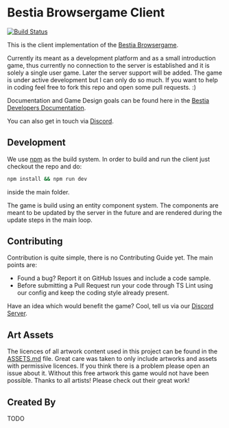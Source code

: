 # Bestia Browsergame Client

[![Build Status](https://travis-ci.org/tfelix/bestia-client.svg?branch=master)](https://travis-ci.org/tfelix/bestia-client)

This is the client implementation of the [Bestia Browsergame](https://bestia-game.net).

Currently its meant as a development platform and as a small introduction game, thus currently no connection to the server
is established and it is solely a single user game. Later the server support will be added. The game is under active development
but I can only do so much. If you want to help in coding feel free to fork this repo and open some pull requests. :)

Documentation and Game Design goals can be found here in the [Bestia Developers Documentation](https://docs.bestia-game.net/).

You can also get in touch via [Discord](https://discord.gg/zZW8M2S).

## Development

We use [npm](https://www.npmjs.com/) as the build system. In order to build and run the client just checkout the repo and do:

```bash
npm install && npm run dev
```

inside the main folder.

The game is build using an entity component system. The components are meant to be updated by the server in the future and are
rendered during the update steps in the main loop.

## Contributing

Contribution is quite simple, there is no Contributing Guide yet. The main points are:

* Found a bug? Report it on GitHub Issues and include a code sample.
* Before submitting a Pull Request run your code through TS Lint using our config and keep the coding style already present.

Have an idea which would benefit the game? Cool, tell us via our [Discord Server](https://discord.gg/zZW8M2S).

## Art Assets

The licences of all artwork content used in this project can be found in the [ASSETS.md](ASSETS.md) file.
Great care was taken to only include artworks and assets with permissive licences. If you think there is a problem please open an issue about it.
Without this free artwork this game would not have been possible. Thanks to all artists! Please check out their great work!

## Created By

TODO